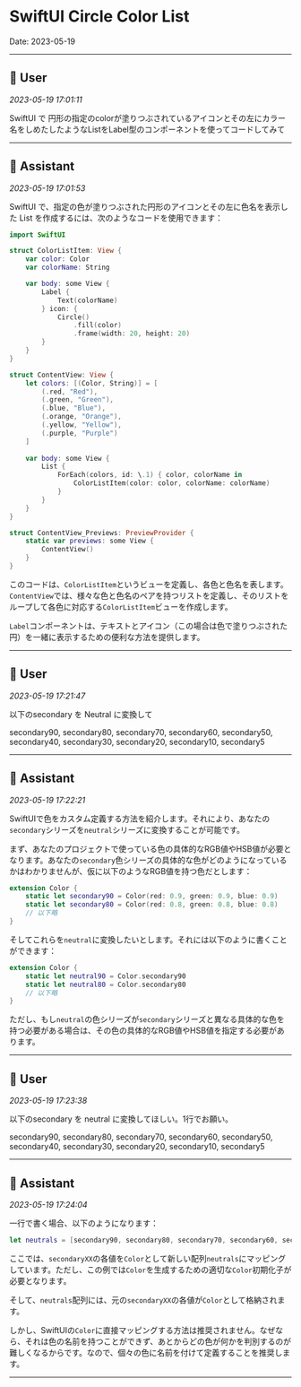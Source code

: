 # SwiftUI Circle Color List

Date: 2023-05-19

---

## 👤 User
*2023-05-19 17:01:11*

SwiftUI で 円形の指定のcolorが塗りつぶされているアイコンとその左にカラー名をしめたしたようなListをLabel型のコンポーネントを使ってコードしてみて

---

## 🤖 Assistant
*2023-05-19 17:01:53*

SwiftUI で、指定の色が塗りつぶされた円形のアイコンとその左に色名を表示した List を作成するには、次のようなコードを使用できます：

```swift
import SwiftUI

struct ColorListItem: View {
    var color: Color
    var colorName: String

    var body: some View {
        Label {
            Text(colorName)
        } icon: {
            Circle()
                .fill(color)
                .frame(width: 20, height: 20)
        }
    }
}

struct ContentView: View {
    let colors: [(Color, String)] = [
        (.red, "Red"),
        (.green, "Green"),
        (.blue, "Blue"),
        (.orange, "Orange"),
        (.yellow, "Yellow"),
        (.purple, "Purple")
    ]
    
    var body: some View {
        List {
            ForEach(colors, id: \.1) { color, colorName in
                ColorListItem(color: color, colorName: colorName)
            }
        }
    }
}

struct ContentView_Previews: PreviewProvider {
    static var previews: some View {
        ContentView()
    }
}
```

このコードは、`ColorListItem`というビューを定義し、各色と色名を表します。`ContentView`では、様々な色と色名のペアを持つリストを定義し、そのリストをループして各色に対応する`ColorListItem`ビューを作成します。

`Label`コンポーネントは、テキストとアイコン（この場合は色で塗りつぶされた円）を一緒に表示するための便利な方法を提供します。

---

## 👤 User
*2023-05-19 17:21:47*

以下のsecondary を Neutral に変換して

secondary90, secondary80, secondary70, secondary60, secondary50, secondary40, secondary30, secondary20, secondary10, secondary5

---

## 🤖 Assistant
*2023-05-19 17:22:21*

SwiftUIで色をカスタム定義する方法を紹介します。それにより、あなたの`secondary`シリーズを`neutral`シリーズに変換することが可能です。

まず、あなたのプロジェクトで使っている色の具体的なRGB値やHSB値が必要となります。あなたの`secondary`色シリーズの具体的な色がどのようになっているかはわかりませんが、仮に以下のようなRGB値を持つ色だとします：

```swift
extension Color {
    static let secondary90 = Color(red: 0.9, green: 0.9, blue: 0.9)
    static let secondary80 = Color(red: 0.8, green: 0.8, blue: 0.8)
    // 以下略
}
```

そしてこれらを`neutral`に変換したいとします。それには以下のように書くことができます：

```swift
extension Color {
    static let neutral90 = Color.secondary90
    static let neutral80 = Color.secondary80
    // 以下略
}
```

ただし、もし`neutral`の色シリーズが`secondary`シリーズと異なる具体的な色を持つ必要がある場合は、その色の具体的なRGB値やHSB値を指定する必要があります。

---

## 👤 User
*2023-05-19 17:23:38*

以下のsecondary を neutral に変換してほしい。1行でお願い。

secondary90, secondary80, secondary70, secondary60, secondary50, secondary40, secondary30, secondary20, secondary10, secondary5

---

## 🤖 Assistant
*2023-05-19 17:24:04*

一行で書く場合、以下のようになります：

```swift
let neutrals = [secondary90, secondary80, secondary70, secondary60, secondary50, secondary40, secondary30, secondary20, secondary10, secondary5].map { Color($0) }
```

ここでは、`secondaryXX`の各値を`Color`として新しい配列`neutrals`にマッピングしています。ただし、この例では`Color`を生成するための適切な`Color`初期化子が必要となります。

そして、`neutrals`配列には、元の`secondaryXX`の各値が`Color`として格納されます。

しかし、SwiftUIの`Color`に直接マッピングする方法は推奨されません。なぜなら、それは色の名前を持つことができず、あとからどの色が何かを判別するのが難しくなるからです。なので、個々の色に名前を付けて定義することを推奨します。

---
